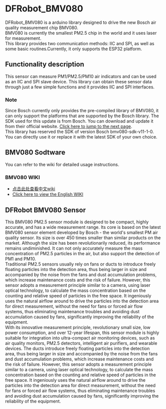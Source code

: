 # DFRobot_BMV080
DFRobot_BMV080 is a arduino library designed to drive the new Bosch air quality measurement chip BMV080. <br>               BMV080 is currently the smallest PM2.5 chip in the world and it uses laser for measurement. <br>                            This library provides two communication methods: IIC and SPI, as well as some basic routines.Currently, it only supports the ESP32 platform.<br>

## Functionality description
This sensor can measure PM1/PM2.5/PM10 air indicators and can be used as an IIC and SPI slave device. This library can obtain these sensor data through just a few simple functions and it provides IIC and SPI interfaces.

### Note
Since Bosch currently only provides the pre-compiled library of BMV080, it can only support the platforms that are supported by the Bosch library. The SDK used for this update is from Bosch. You can download and update it from their official website. [Click here to jump to the next page](https://www.bosch-sensortec.com/products/environmental-sensors/particulate-matter-sensor/bmv080/#documents).<br>
This library has reserved the SDK of version Bosch bmv080-sdk-v11-1-0. You can directly use it or replace it with the latest SDK of your own choice.

## BMV080 Sodtware
You can refer to the wiki for detailed usage instructions.<br>

### BMV080 WIKI
* [点击此处查看中文wiki](https://github.com/lbx-8023/DFRobot_BMV080/wiki/%E4%B8%AD%E6%96%87-WIKI)<br>
* [Click here to view the English WIKI](https://github.com/lbx-8023/DFRobot_BMV080/wiki/English-WIKI)

## DFRobot BMV080 Sensor
This BMV080 PM2.5 sensor module is designed to be compact, highly accurate, and has a wide measurement range. Its core is based on the latest BMV080 sensor element developed by Bosch - the world's smallest PM air quality sensor. Its size is over 450 times smaller than similar products on the market. Although the size has been revolutionarily reduced, its performance remains undiminished. It can not only accurately measure the mass concentration of PM2.5 particles in the air, but also support the detection of PM1 and PM10.<br>
Traditional PM2.5 sensors usually rely on fans or ducts to introduce freely floating particles into the detection area, thus being larger in size and accompanied by the noise from the fans and dust accumulation problems, which increase maintenance costs and the risk of failure. However, this sensor adopts a measurement principle similar to a camera, using laser optical technology, to calculate the mass concentration based on the counting and relative speed of particles in the free space. It ingeniously uses the natural airflow around to drive the particles into the detection area for direct measurement, without the need for fans or forced air flow systems, thus eliminating maintenance troubles and avoiding dust accumulation caused by fans, significantly improving the reliability of the equipment. <br>
With its innovative measurement principle, revolutionary small size, low power consumption, and over 12-year lifespan, this sensor module is highly suitable for integration into ultra-compact air monitoring devices, such as air quality monitors, PM2.5 detectors, intelligent air purifiers, and wearable devices. The ducts introduce freely floating particles into the detection area, thus being larger in size and accompanied by the noise from the fans and dust accumulation problems, which increase maintenance costs and the risk of failure. However, this sensor adopts a measurement principle similar to a camera, using laser optical technology, to calculate the mass concentration based on the counting and relative speed of particles in the free space. It ingeniously uses the natural airflow around to drive the particles into the detection area for direct measurement, without the need for fans or forced air flow systems, thus eliminating maintenance troubles and avoiding dust accumulation caused by fans, significantly improving the reliability of the equipment.<br>
